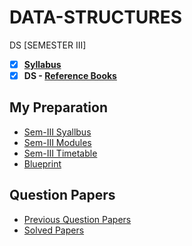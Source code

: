 # DATA-STRUCTURES
 DS [SEMESTER III] 
 
 - [X] **[Syllabus](https://github.com/Amey-Thakur/DATA-STRUCTURES/blob/main/SE-Comps_CBCGS_Syllabus.pdf)**
 - [x] **DS - [Reference Books](https://github.com/Amey-Thakur/DATA-STRUCTURES/tree/main/Reference%20Books)**

## My Preparation
 - [Sem-III Syallbus](https://github.com/Amey-Thakur/DATA-STRUCTURES/blob/main/My%20Preparation/Note_2019-09-26_13_54_38_159.png)
 - [Sem-III Modules](https://github.com/Amey-Thakur/DATA-STRUCTURES/blob/main/My%20Preparation/Note_2019-09-26_14_10_59_854.png)
 - [Sem-III Timetable](https://github.com/Amey-Thakur/DATA-STRUCTURES/blob/main/My%20Preparation/Note_2019-09-26_14_17_40_056.png)
 - [Blueprint](https://github.com/Amey-Thakur/DATA-STRUCTURES/blob/main/Blueprint%20(DS).png)

## Question Papers
 - [Previous Question Papers](https://github.com/Amey-Thakur/DATA-STRUCTURES/tree/main/Quesion%20Papers/Previous%20Quesion%20Papers)
 - [Solved Papers](https://github.com/Amey-Thakur/DATA-STRUCTURES/tree/main/Quesion%20Papers/DS%20Solved%20Papers)
